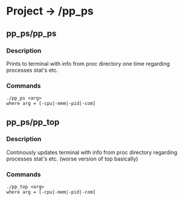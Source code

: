 # Project -> /pp_ps

## pp_ps/pp_ps
### Description	
Prints to terminal with info from proc directory one time regarding processes stat's etc.
### Commands
```
./pp_ps <arg>
where arg = [-cpu|-mem|-pid|-com]
```

## pp_ps/pp_top
### Description
Continously updates terminal with info from proc directory regarding processes stat's etc. (worse version of top basically)
### Commands
```
./pp_top <arg>
where arg = [-cpu|-mem|-pid|-com]
```	
